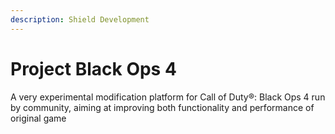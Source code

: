 ```yaml
---
description: Shield Development
---
```


# Project Black Ops 4

A very experimental modification platform for Call of Duty®: Black Ops 4 run by community, aiming at improving both functionality and performance of original game

